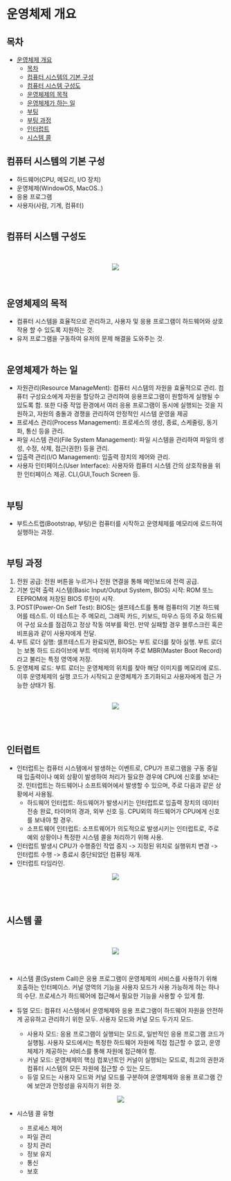 # 운영체제 개요

## 목차
- [운영체제 개요](#운영체제-개요)
  - [목차](#목차)
  - [컴퓨터 시스템의 기본 구성](#컴퓨터-시스템의-기본-구성)
  - [컴퓨터 시스템 구성도](#컴퓨터-시스템-구성도)
  - [운영체제의 목적](#운영체제의-목적)
  - [운영체제가 하는 일](#운영체제가-하는-일)
  - [부팅](#부팅)
  - [부팅 과정](#부팅-과정)
  - [인터럽트](#인터럽트)
  - [시스템 콜](#시스템-콜)

## 컴퓨터 시스템의 기본 구성
* 하드웨어(CPU, 메모리, I/O 장치)
* 운영체제(WindowOS, MacOS..)
* 응용 프로그램
* 사용자(사람, 기계, 컴퓨터)
<br><br>

## 컴퓨터 시스템 구성도
<br>

<p align="center">
 <img src = "./resources/컴퓨터시스템구성도.png">
</p>
<br>

## 운영체제의 목적
* 컴퓨터 시스템을 효율적으로 관리하고, 사용자 및 응용 프로그램이 하드웨어와 상호작용 할 수 있도록 지원하는 것.
* 유저 프로그램을 구동하여 유저의 문제 해결을 도와주는 것.
<br><br>

## 운영체제가 하는 일
* 자원관리(Resource ManageMent): 컴퓨터 시스템의 자원을 효율적으로 관리. 컴퓨터 구성요소에게 자원을 할당하고 관리하여 응용프로그램이 원할하게 실행될 수 있도록 함. 또한 다중 작업 환경에서 여러 응용 프로그램이 동시에 실행되는 것을 지원하고, 자원의 충돌과 경쟁을 관리하여 안정적인 시스템 운영을 제공
* 프로세스 관리(Process Management): 프로세스의 생성, 종료, 스케줄링, 동기화, 통신 등을 관리.
* 파일 시스템 관리(File System Management): 파일 시스템을 관리하여 파일의 생성, 수정, 삭제, 접근(권한) 등을 관리.
* 입출력 관리(I/O Management): 입출력 장치의 제어와 관리.
* 사용자 인터페이스(User Interface): 사용자와 컴퓨터 시스템 간의 상호작용을 위한 인터페이스 제공. CLI,GUI,Touch Screen 등.
<br><br>

## 부팅
* 부트스트랩(Bootstrap, 부팅)은 컴퓨터를 시작하고 운영체제를 메모리에 로드하여 실행하는 과정.
<br><br>

## 부팅 과정
1. 전원 공급: 전원 버튼을 누르거나 전원 연결을 통해 메인보드에 전력 공급.
2. 기본 입력 출력 시스템(Basic Input/Output System, BIOS) 시작: ROM 또느 EEPROM에 저장된 BIOS 루틴이 시작.
3. POST(Power-On Self Test): BIOS는 셀프테스트를 통해 컴퓨터의 기본 하드웨어를 테스트. 이 테스트는 주 메모리, 그래픽 카드, 키보드, 마우스 등의 주요 하드웨어 구성 요소를 점검하고 정상 작동 여부를 확인. 만약 실패할 경우 블루스크린 혹은 비프음과 같이 사용자에게 전달.
4. 부트 로더 실행: 셀프테스트가 완료되면, BIOS는 부트 로더를 찾아 실행. 부트 로더는 보통 하드 드라이브에 부트 섹터에 위치하며 주로 MBR(Master Boot Record)라고 불리는 특정 영역에 저장.
5. 운영체제 로드: 부트 로더는 운영체제의 위치를 찾아 해당 이미지를 메모리에 로드. 이후 운영체제의 실행 코드가 시작되고 운영체제가 초기화되고 사용자에게 접근 가능한 상태가 됨.
<br><br>
<p align="center">
 <img src = "./resources/컴퓨터부팅.png">
</p>
<br><br>

## 인터럽트
- 인터럽트는 컴퓨터 시스템에서 발생하는 이벤트로, CPU가 프로그램을 구동 중일 때 입출력이나 예외 상황이 발생하여 처리가 필요한 경우에 CPU에 신호를 보내는 것. 인터럽트는 하드웨어나 소프트웨어에서 발생할 수 있으며, 주로 다음과 같은 상황에서 사용됨.
    - 하드웨어 인터럽트: 하드웨어가 발생시키는 인터럽트로 입출력 장치의 데이터 전송 완료, 타이머의 경과, 외부 신호 등. CPU외의 하드웨어가 CPU에게 신호를 보내야 할 경우.
    - 소프트웨어 인터럽트: 소프트웨어가 의도적으로 발생시키는 인터럽트로, 주로 예외 상황이나 특정한 시스템 콜을 처리하기 위해 사용.
- 인터럽트 발생시 CPU가 수행중인 작업 중지 -> 지정된 위치로 실행위치 변경 -> 인터럽트 수행 -> 종료시 중단되었던 컴퓨팅 재개.
- 인터럽트 타임라인.
<p align="center">
 <img src = "./resources/인터럽트타임라인.png">
</p>
<br><br>
  
## 시스템 콜
<br>
    <p align="center">
    <img src = "./resources/시스템콜.png">
    </p>
<br>

* 시스템 콜(System Call)은 응용 프로그램이 운영체제의 서비스를 사용하기 위해 호출하는 인터페이스. 커널 영역의 기능을 사용자 모드가 사용 가능하게 하는 하나의 수단. 프로세스가 하드웨어에 접근해서 필요한 기능을 사용할 수 있게 함.
* 듀얼 모드: 컴퓨터 시스템에서 운영체제와 응용 프로그램이 하드웨어 자원을 안전하게 공유하고 관리하기 위한 모두.  사용자 모드와 커널 모드 두가지 모드.
    * 사용자 모드: 응용 프로그램이 실행되는 모드로, 일반적인 응용 프로그램 코드가 실행됨. 사용자 모드에서는 특정한 하드웨어 자원에 직접 접근할 수 없고, 운영체제가 제공하는 서비스를 통해 자원에 접근해야 함.
    * 커널 모드: 운영체제의 핵심 컴포넌트인 커널이 실행되는 모드로, 최고의 권한과 컴퓨터 시스템의 모든 자원에 접근할 수 있는 모드. 
    * 듀얼 모드는 사용자 모드와 커널 모드를 구분하여 운영체제와 응용 프로그램 간에 보안과 안정성을 유지하기 위한 것. 
    <p align="center">
    <img src = "./resources/듀얼모드.png">
    </p>

* 시스템 콜 유형
    * 프로세스 제어
    * 파일 관리
    * 장치 관리
    * 정보 유지
    * 통신
    * 보호